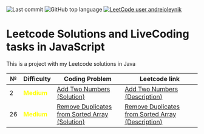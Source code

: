 ![Last commit](https://img.shields.io/github/last-commit/a-oleynik/leetcode-js?style=for-the-badge&color=9cf&logo=git)
![GitHub top language](https://img.shields.io/github/languages/top/a-oleynik/leetcode-js?style=for-the-badge&color=blue)
[![LeetCode user andreioleynik](https://img.shields.io/badge/dynamic/json?style=for-the-badge&labelColor=black&color=%23ffa116&label=Solved&query=solvedOverTotal&url=https%3A%2F%2Fleetcode-badge.vercel.app%2Fapi%2Fusers%2Fandreioleynik&logo=leetcode&logoColor=yellow)](https://leetcode.com/u/andreioleynik/)
# Leetcode Solutions and LiveCoding tasks in JavaScript

This is a project with my Leetcode solutions in Java

| №  | Difficulty                                    | Coding Problem                                                                                                                                           | Leetcode link                                                                               |
|----|-----------------------------------------------|----------------------------------------------------------------------------------------------------------------------------------------------------------|---------------------------------------------------------------------------------------------|
| 2  | <span style="color:yellow"> **Medium**</span> | [Add Two Numbers (Solution)](https://github.com/a-oleynik/leetcode-js/blob/main/leetcode/addTwoNumbers.js) | [Add Two Numbers (Description)](https://leetcode.com/problems/add-two-numbers/description/) |
| 26 | <span style="color:yellow"> **Medium**</span> | [Remove Duplicates from Sorted Array (Solution)](https://github.com/a-oleynik/leetcode-js/blob/main/leetcode/removeDuplicatesFromSortedArray.js) | [Remove Duplicates from Sorted Array (Description)](https://leetcode.com/problems/remove-duplicates-from-sorted-array/description/) |
